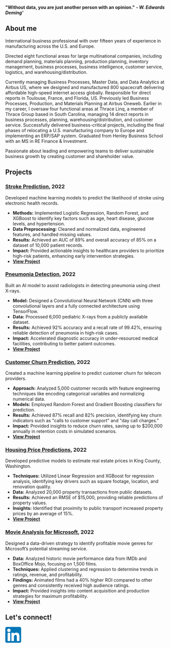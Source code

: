 **"Without data, you are just another person with an opinion."** ***- W. Edwards Deming'***

## About me
International business professional with over fifteen years of experience in manufacturing across the U.S. and Europe.

Directed eight functional areas for large multinational companies, including demand planning, materials planning, production planning, inventory management, business processes, business intelligence, customer service, logistics, and warehousing/distribution.

Currently managing Business Processes, Master Data, and Data Analytics at Airbus US, where we designed and manufactured 800 spacecraft delivering affordable high-speed internet access globally. Responsible for direct reports in Toulouse, France, and Florida, US. Previously led Business Processes, Production, and Materials Planning at Airbus Oneweb. 
Earlier in my career, I oversaw four functional areas at Thrace Linq, a member of Thrace Group based in South Carolina, managing 14 direct reports in business processes, planning, warehousing/distribution, and customer service. 
Successfully delivered business-critical projects, including the final phases of relocating a U.S. manufacturing company to Europe and implementing an ERP/SAP system. 
Graduated from Henley Business School with an MS in RE Finance & Investment.

Passionate about leading and empowering teams to deliver sustainable business growth by creating customer and shareholder value.

## Projects

### [Stroke Prediction](https://github.com/schoremis/Phase_5_Project-S.Choremis), 2022
Developed machine learning models to predict the likelihood of stroke using electronic health records.
* **Methods:** Implemented Logistic Regression, Random Forest, and XGBoost to identify key factors such as age, heart disease, glucose levels, and hypertension.
* **Data Preprocessing:** Cleaned and normalized data, engineered features, and handled missing values.
* **Results:** Achieved an AUC of 89% and overall accuracy of 85% on a dataset of 10,000 patient records.
* **Impact:** Provided actionable insights to healthcare providers to prioritize high-risk patients, enhancing early intervention strategies.
* **[View Project](https://github.com/schoremis/Phase_5_Project-S.Choremis)**

### [Pneumonia Detection](https://github.com/schoremis/Phase_4_Project-S.Choremis), 2022
Built an AI model to assist radiologists in detecting pneumonia using chest X-rays.
* **Model:** Designed a Convolutional Neural Network (CNN) with three convolutional layers and a fully connected architecture using TensorFlow.
* **Data:** Processed 6,000 pediatric X-rays from a publicly available dataset.
* **Results:** Achieved 92% accuracy and a recall rate of 99.42%, ensuring reliable detection of pneumonia in high-risk cases.
* **Impact:** Accelerated diagnostic accuracy in under-resourced medical facilities, contributing to better patient outcomes.
* **[View Project](https://github.com/schoremis/Phase_4_Project-S.Choremis)**

### [Customer Churn Prediction](https://github.com/schoremis/Phase_3_Project-S.Choremis), 2022
Created a machine learning pipeline to predict customer churn for telecom providers.
* **Approach:** Analyzed 5,000 customer records with feature engineering techniques like encoding categorical variables and normalizing numerical data.
* **Models:** Employed Random Forest and Gradient Boosting classifiers for prediction.
* **Results:** Achieved 87% recall and 82% precision, identifying key churn indicators such as "calls to customer support" and "day call charges."
* **Impact:** Provided insights to reduce churn rates, saving up to $200,000 annually in retention costs in simulated scenarios.
* **[View Project](https://github.com/schoremis/Phase_3_Project-S.Choremis)**

### [Housing Price Predictions](https://github.com/schoremis/Phase_2_Project-S.Choremis), 2022
Developed predictive models to estimate real estate prices in King County, Washington.
* **Techniques:** Utilized Linear Regression and XGBoost for regression analysis, identifying key drivers such as square footage, location, and renovation quality.
* **Data:** Analyzed 20,000 property transactions from public datasets.
* **Results:** Achieved an RMSE of $15,000, providing reliable predictions of property values.
* **Insights:** Identified that proximity to public transport increased property prices by an average of 15%.
* **[View Project](https://github.com/schoremis/Phase_2_Project-S.Choremis)**

### [Movie Analysis for Microsoft](https://github.com/schoremis/Phase_1_Project-S.Choremis), 2022
Designed a data-driven strategy to identify profitable movie genres for Microsoft’s potential streaming service.
* **Data:** Analyzed historic movie performance data from IMDb and BoxOffice Mojo, focusing on 1,500 films.
* **Techniques:** Applied clustering and regression to determine trends in ratings, revenue, and profitability.
* **Findings:** Animated films had a 40% higher ROI compared to other genres and consistently received high audience ratings.
* **Impact:** Provided insights into content acquisition and production strategies for maximum profitability.
* **[View Project](https://github.com/schoremis/Phase_1_Project-S.Choremis)**


## Let's connect!

[<img src="linkedin.png" width="50" height="50">](https://www.linkedin.com/in/stamch/)



<!--
**schoremis/schoremis** is a ✨ _special_ ✨ repository because its `README.md` (this file) appears on your GitHub profile.

Here are some ideas to get you started:

- 🔭 I’m currently working on ...
- 🌱 I’m currently learning ...
- 👯 I’m looking to collaborate on ...
- 🤔 I’m looking for help with ...
- 💬 Ask me about ...
- 📫 How to reach me: ...
- 😄 Pronouns: ...
- ⚡ Fun fact: ...
-->
